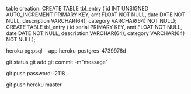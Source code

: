 table creation:
CREATE TABLE tbl_entry ( id INT UNSIGNED AUTO_INCREMENT PRIMARY KEY, amt FLOAT NOT NULL, date DATE NOT NULL, description VARCHAR(64),  category  VARCHAR(64) NOT NULL);
CREATE TABLE tbl_entry ( id serial PRIMARY KEY, amt FLOAT NOT NULL, date DATE NOT NULL, description VARCHAR(64),  category  VARCHAR(64) NOT NULL);


heroku pg:psql --app heroku-postgres-4739976d

git status
git add <file names>
git commit -m"message"

git push
password: i2118

git push heroku master